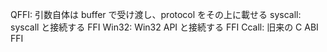 QFFI: 引数自体は buffer で受け渡し、protocol をその上に載せる
syscall: syscall と接続する FFI
Win32: Win32 API と接続する FFI
Ccall: 旧来の C ABI FFI
